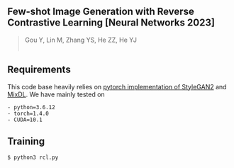 ## Few-shot Image Generation with Reverse Contrastive Learning [Neural Networks 2023]

> Gou Y, Lin M, Zhang YS, He ZZ, He YJ <br> <br>


## Requirements
This code base heavily relies on [pytorch implementation of StyleGAN2](https://github.com/rosinality/stylegan2-pytorch) and [MixDL](https://github.com/reyllama/mixdl). We have mainly tested on 

```
- python=3.6.12
- torch=1.4.0
- CUDA=10.1
```
## Training

```bash
$ python3 rcl.py
```
